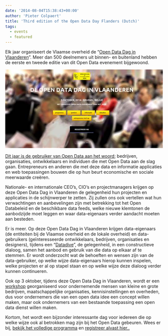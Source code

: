 ```yaml
---
date: '2014-08-04T15:38:43+00:00'
author: 'Pieter Colpaert'
title: 'Third edition of the Open Data Day Flanders (Dutch)'
tags:
  - events
  - featured
---
```


Elk jaar organiseert de Vlaamse overheid de “[Open Data Dag in Vlaanderen](http://www.opendatadag.be/)”. Meer dan 500 deelnemers uit binnen- en buitenland hebben de eerste en tweede editie van dit Open Data evenement bijgewoond.

![image001](image001.jpg)

[Dit jaar is de gebruiker van Open Data aan het woord](http://opendatadag.be/index.php/informatie); bedrijven, organisaties, ontwikkelaars en individuen die met Open Data aan de slag gaan. Entrepreneurs en anderen die met deze data en informatie applicaties en web toepassingen bouwen die op hun beurt economische en sociale meerwaarde creëren.

Nationale- en internationale CEO’s, CIO’s en projectmanagers krijgen op deze Open Data Dag in Vlaanderen de gelegenheid hun projecten en applicaties in de schijnwerper te zetten. Zij zullen ons ook vertellen wat hun verwachtingen en aanbevelingen zijn met betrekking tot het Open Databeleid en de beschikbare data feeds, welke nieuwe klemtonen de aanbodzijde moet leggen en waar data-eigenaars verder aandacht moeten aan besteden.

Er is meer. Op deze Open Data Dag in Vlaanderen krijgen data-eigenaars (de entiteiten bij de Vlaamse overheid en de lokale overheid) en data-gebruikers (geïnteresseerde ontwikkelaars, bedrijven, organisaties en designers), tijdens een “[Datadive](http://opendatadag.be/index.php/news)”, de gelegenheid, in een constructieve dialoog, samen het aanbod en gebruik van die data op elkaar af te stemmen. Er wordt onderzocht wat de behoeften en wensen zijn van de data-gebruiker, op welke wijze data-eigenaars hierop kunnen inspelen, welke projecten er al op stapel staan en op welke wijze deze dialoog verder kunnen continueren.

Ook op 3 oktober, tijdens deze Open Data Dag in Vlaanderen, wordt er een [workshop](http://opendatadag.be/index.php/news/entrepreneur-start-up) georganiseerd voor ondernemende mensen van kleine en grote bedrijven, maatschappelijke organisaties, kennisinstellingen en overheden, dus voor ondernemers die van een open data idee een concept willen maken, maar ook ondernemers van een bestaande toepassing een open data dienst willen maken.

Kortom, het wordt een bijzonder interessante dag voor iedereen die op welke wijze ook al betrokken mag zijn bij het Open Data gebeuren. Wees er bij, [bekijk het volledige programma](http://opendatadag.be/index.php/events) en [registreer alvast hier..](http://opendatadag.be/index.php/open-data-in-vlaanderen-registratieformulier)
